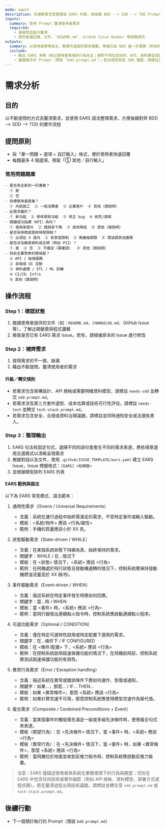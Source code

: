 ```yaml
---
mode: agent
description: 先理解需求並整理成 EARS 列表，為後續 BDD --> SDD --> TDD Prompt 提供完整輸入
inputs:
  summary: 使用 Prompt 釐清使用者需求
  required:
    - 直接對話進行釐清
    - 提供會議記錄、文件、`README.md`、GitHub Issue Number 等相關資訊
outputs:
  summary: 以使用者情境為主，整理可追蹤的需求摘要，準備交由 BDD 進一步展開（非技術實作細節）
  include:
    - 輸出 EARS 清單（純以使用者情境與行為為主；絕對不得包含技術、API、資料模型或實作細節）
    - 建議接手的 Prompt（預設 `bdd.prompt.md`）；若出現技術或 SDD 議題，請標註並轉給 `tech-stack.prompt.md` / `sdd.prompt.md`
---
```


# 需求分析

## 目的

以不斷提問的方式去釐清需求，並使用 EARS 語法整理需求，方便後續對齊 BDD --> SDD --> TDD 的實作流程

## 提問原則

- 採「單一問題 + 選項 + 自訂輸入」格式，便於使用者快速回覆
- 每題最多 4 個選項，預留「⑤ 其他／自行輸入」

### 常用問題題庫

```
- 是否為全新的一份專案？
  ① 是
  ② 否
- 目標使用者是誰？
  ① 內部員工  ② 一般消費者  ③ 企業客戶  ④ 其他（請說明）
- 此需求屬於？
  ① 新功能  ② 修改現有功能  ③ 修正 bug  ④ 研究/探索
- 關鍵成功指標（KPI）為何？
  ① 使用率提升  ② 錯誤率下降  ③ 成本降低  ④ 其他（請說明）
- 是否有時間或發佈時程限制？
  ① 必須在 X 週內  ② 有季度限制  ③ 無嚴格期限  ④ 需協調其他團隊
- 是否涉及敏感資料或合規（例如 PII）？
  ① 是  ② 否  ③ 不確定（需確認）  ④ 其他（請說明）
- 目前主要聚焦的領域是？
  ① API / 後端服務
  ② 前端或 UI 互動
  ③ 資料處理 / ETL / ML 訓練
  ④ CI/CD、Infra
  ⑤ 其他（請說明）
```

## 操作流程

### Step 1：確認狀態

1. 閱讀使用者提供的文件（如：`README.md`、`CHANGELOG.md`、GitHub Issue 等），了解近期變更與程式邏輯
2. 檢查是否已有 EARS 需求 Issue。若有，請根據原本的 Issue 進行修改

### Step 2：補齊需求

1. 發現需求的不一致、缺漏
2. 藉由不斷提問，釐清使用者的需求

#### 升級／轉交規則
- 若需求包含架構設計、API 規格或需要明確資料模型，請標註 `needs-sdd` 並轉交 `sdd.prompt.md`。
- 若需求涉及第三方套件選型、成本估算或技術可行性評估，請標註 `needs-tech` 並轉交 `tech-stack.prompt.md`。
- 若需求包含安全、合規或資料治理議題，請標註並同時通知安全或法遵負責人。

### Step 3：整理輸出

1. EARS 句法有固定句式，選擇不同的語句會產生不同的需求表達，應依場景選用合適模式以清晰呈現需求
2. 根據對話以及文件，使用 `.github/ISSUE_TEMPLATE/ears.yaml` 建立 EARS Issue，Issue 標題格式：`[EARS] <短標題>`
3. 並根據類型排列 EARS 列表

#### EARS 範例與語法

以下為 EARS 常見模式、語法範本：

1. 通用性需求（Givens / Universal Requirements）
   - 含義：系統在運行過程中始終需滿足的需求，不受特定事件或輸入驅動。
   - 模板：<系統/物件> 應該 <行為/屬性>
   - 範例：手機的質量應該小於 XX 克。

2. 狀態驅動需求（State-driven / WHILE）
   - 含義：在某個系統狀態下持續為真、始終保持的需求。
   - 關鍵字：WHILE / 在...情況下
   - 模板：在 <狀態> 情況下，<系統> 應該 <行為>
   - 範例：在飛機處於飛行狀態且發動機運轉的情況下，控制系統應保持發動機燃油流量高於 XX 磅/秒。

3. 事件驅動需求（Event-driven / WHEN）
   - 含義：描述系統在特定事件發生時應如何回應。
   - 關鍵字：當...時 / WHEN
   - 模板：當 <事件> 時，<系統> 應該 <行為>
   - 範例：當飛行器發出連續點火指令時，控制系統應啟動連續點火程序。

4. 可選功能需求（Optional / CONDITION）
   - 含義：僅在特定可選特性啟用或特定配置下適用的需求。
   - 關鍵字：在...條件下 / IF CONFIGURED
   - 模板：在 <條件/配置> 下，<系統> 應該 <行為>
   - 範例：在控制系統啟用超速保護功能的情況下，在飛機起飛前，控制系統應測試超速保護功能的有效性。

5. 異常行為需求（Error / Exception handling）
   - 含義：描述系統在異常或錯誤條件下應如何運作、恢復或通知。
   - 關鍵字：如果...，那麼... / IF... THEN...
   - 模板：如果 <異常條件>，那麼 <系統> 應該 <行為>
   - 範例：如果計算空速不可用，那麼控制系統應使用模型空速作為替代值。

6. 複合需求（Composite / Combined Preconditions + Event）
   - 含義：當某個事件的觸發需先滿足一組或多組先決條件時，使用複合句式來表達。
   - 模板（期望行為）：在 <先決條件> 情況下，當 <事件> 時，<系統> 應該 <行為>
   - 模板（異常行為）：在 <先決條件> 情況下，當 <事件> 時，如果 <異常條件>，那麼 <系統> 應該 <行為>
   - 範例：當飛機位於地面並收到反推力指令時，控制系統應啟動反推力裝置。

> 注意：EARS 僅描述使用者與系統在業務情境下的行為與期望；切勿在 EARS 中包含任何技術或實作細節（例如 API 規格、資料模型、部署方式或程式碼）。若在釐清過程出現技術議題，請標註並轉交至 `sdd.prompt.md` 或 `tech-stack.prompt.md`。

## 後續行動

- 下一個預計執行的 Prompt（預設 `bdd.prompt.md`）
